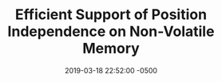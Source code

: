 ---
layout: paper-summary
title:  "Efficient Support of Position Independence on Non-Volatile Memory"
date:   2019-03-18 22:52:00 -0500
categories: paper
paper_title: "Efficient Support of Position Independence on Non-Volatile Memory"
paper_link: https://dl.acm.org/citation.cfm?id=3124543
paper_keyword: NVM; mmap; Virtual Memory
paper_year: MICRO 2017
rw_set: 
htm_cd: 
htm_cr: 
version_mgmt: 
---